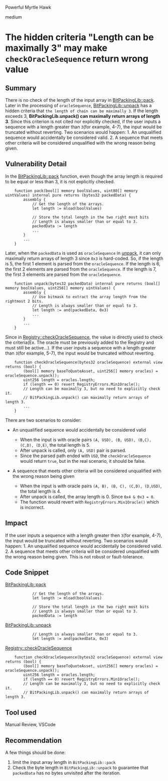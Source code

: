 Powerful Myrtle Hawk

medium

# The hidden criteria "Length can be maximally 3" may make `checkOracleSequence` return wrong value

## Summary
There is no check of the length of the input array in [BitPackingLib::pack](https://github.com/sherlock-audit/2023-12-arcadia/blob/main/accounts-v2/src/libraries/BitPackingLib.sol#L24). Later in the processing of `oracleSequence`, [BitPackingLib::unpack](https://github.com/sherlock-audit/2023-12-arcadia/blob/main/accounts-v2/src/libraries/BitPackingLib.sol#L67-L69) has a hidden criteria that `the length of chain can be maximally 3`. If the length exceeds 3, **BitPackingLib.unpack() can maximally return arrays of length 3**. Since this criterion is not cited nor explicitly checked, if the user inputs a sequence with a length greater than `3`(for example, 4-7), the input would be truncated without reverting. Two scenarios would happen: 1. An unqualified sequence would accidentally be considered valid. 2. A sequence that meets other criteria will be considered unqualified with the wrong reason being given.

## Vulnerability Detail
In the [BitPackingLib::pack](https://github.com/sherlock-audit/2023-12-arcadia/blob/main/accounts-v2/src/libraries/BitPackingLib.sol#L24) function, even though the array length is required to be equal or less than 3, it is not explicitly checked.
```solidity
    function pack(bool[] memory boolValues, uint80[] memory uintValues) internal pure returns (bytes32 packedData) {
        assembly {
            // Get the length of the arrays.
            let length := mload(boolValues)

            // Store the total length in the two right most bits
            // Length is always smaller than or equal to 3.
            packedData := length
            ...
        }
        ...
    }
```

Later, when the `packedData` is used as `oracleSequence` in [unpack](), it can only maximally return arrays of length 3 since `0x3` is hard-coded. So, if the length is 5, the first 1 element is parsed from the `oracleSequence`. If the length is 6, the first 2 elements are parsed from the `oracleSequence`.  If the length is 7, the first 3 elements are parsed from the `oracleSequence`.
```solidity
    function unpack(bytes32 packedData) internal pure returns (bool[] memory boolValues, uint256[] memory uintValues) {
        assembly {
            // Use bitmask to extract the array length from the rightmost 2 bits.
            // Length is always smaller than or equal to 3.
            let length := and(packedData, 0x3)
            ...
        }
        ...
    }
```
Since in [Registry::checkOracleSequence](https://github.com/sherlock-audit/2023-12-arcadia/blob/main/accounts-v2/src/Registry.sol#L286-L290), the value is directly used to check the criteria(Ex. The oracle must be previously added to the Registry and must still be active...).  If the user inputs a sequence with a length greater than `3`(for example, 5-7), the input would be truncated without reverting.
```solidity
    function checkOracleSequence(bytes32 oracleSequence) external view returns (bool) {
        (bool[] memory baseToQuoteAsset, uint256[] memory oracles) = oracleSequence.unpack();
        uint256 length = oracles.length;
        if (length == 0) revert RegistryErrors.Min1Oracle();
        // Length can be maximally 3, but no need to explicitly check it.
        // BitPackingLib.unpack() can maximally return arrays of length 3.
        ...
    }
```

There are two scenarios to consider:

- An unqualified sequence would accidentally be considered valid
    - When the input is with oracle pairs `(A, USD), (B, USD), (B,C), (C,D), (D,E)`, the total length is 5.
    - After unpack is called, only `(A, USD)` pair is parsed.
    - Since the parsed path ended with `USD`, the `checkOracleSequence` would return `true`, but in the real scenario, it should be false.

- A sequence that meets other criteria will be considered unqualified with the wrong reason being given
    -  When the input is with oracle pairs `(A, B), (B, C), (C,D), (D,USD)`, the total length is 4.
    -  After unpack is called, the array length is 0. Since `0x4 & 0x3 = 0`.
    - The function would revert with `RegistryErrors.Min1Oracle()` which is incorrect.


## Impact
If the user inputs a sequence with a length greater then `3`(for example, 4-7), the input would be truncated without reverting. Two scenarios would happen: 1. An unqualified sequence would accidentally be considered valid. 2. A sequence that meets other criteria will be considered unqualified with the wrong reason being given. This is not robust or fault-tolerance.

## Code Snippet
[BitPackingLib::pack](https://github.com/sherlock-audit/2023-12-arcadia/blob/main/accounts-v2/src/libraries/BitPackingLib.sol#L24C1-L28C33)

```solidity
            // Get the length of the arrays.
            let length := mload(boolValues)

            // Store the total length in the two right most bits
            // Length is always smaller than or equal to 3.
            packedData := length
```
[BitPackingLib::unpack](https://github.com/sherlock-audit/2023-12-arcadia/blob/main/accounts-v2/src/libraries/BitPackingLib.sol#L69)
```solidity
            // Length is always smaller than or equal to 3.
            let length := and(packedData, 0x3)
```

[Registry::checkOracleSequence](https://github.com/sherlock-audit/2023-12-arcadia/blob/main/accounts-v2/src/Registry.sol#L285C1-L290C75)
```solidity
    function checkOracleSequence(bytes32 oracleSequence) external view returns (bool) {
        (bool[] memory baseToQuoteAsset, uint256[] memory oracles) = oracleSequence.unpack();
        uint256 length = oracles.length;
        if (length == 0) revert RegistryErrors.Min1Oracle();
        // Length can be maximally 3, but no need to explicitly check it.
        // BitPackingLib.unpack() can maximally return arrays of length 3.
```


## Tool used

Manual Review, VSCode

## Recommendation
A few things should be done:
1. limit the input array length in `BitPackingLib::pack`
2. Check the byte length in `BitPackingLib::unpack` to guarantee that `packedData` has no bytes unvisited after the iteration.
